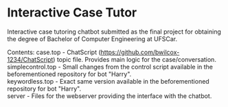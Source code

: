 # Interactive Case Tutor
Interactive case tutoring chatbot submitted as the final project for obtaining the degree of Bachelor of Computer Engineering at UFSCar.

Contents:
case.top - ChatScript (https://github.com/bwilcox-1234/ChatScript) topic file. Provides main logic for the case/conversation.  
simplecontrol.top - Small changes from the control script available in the beforementioned repository for bot "Harry".  
keywordless.top - Exact same version available in the beforementioned repository for bot "Harry".  
server - Files for the webserver providing the interface with the chatbot.  
